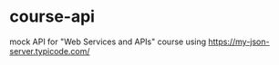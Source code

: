 # course-api
mock API for "Web Services and APIs" course using https://my-json-server.typicode.com/
